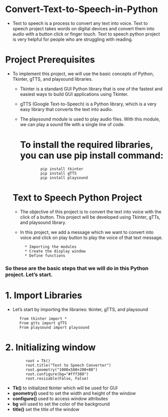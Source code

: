 # Convert-Text-to-Speech-in-Python
- Text to speech is a process to convert any text into voice. Text to speech project takes words on digital devices and convert them into audio with a button click or finger touch. Text to speech python project is very helpful for people who are struggling with reading.

# Project Prerequisites
- To implement this project, we will use the basic concepts of Python, Tkinter, gTTS, and playsound libraries.

  - Tkinter is a standard GUI Python library that is one of the fastest and easiest ways to build GUI applications using Tkinter.
  - gTTS (Google Text-to-Speech) is a Python library, which is a very easy library that converts the text into audio.
  - The playsound module is used to play audio files. With this module, we can play a sound file with a single line of code.
  
     # To install the required libraries, you can use pip install command:
  
                 pip install tkinter
                 pip install gTTS
                 pip install playsound
    
    
  # Text to Speech Python Project
  -  The objective of this project is to convert the text into voice with the click of a button. This project will be developed using Tkinter, gTTs, and playsound library.

  -  In this project, we add a message which we want to convert into voice and click on play button to play the voice of that text message.

           * Importing the modules
           * Create the display window
           * Define functions 
    
<h3><bold>So these are the basic steps that we will do in this Python project. Let’s start.</bold></h3>

# 1. Import Libraries
 - Let’s start by importing the libraries: tkinter, gTTS, and playsound
 
          from tkinter import *
          From gtts import gTTS
          From playsound import playsound
          
# 2. Initializing window

             root = Tk()
             root.title("Text to Speech Converter")
             root.geometry("1000x580+200+80")
             root.configure(bg="#fff300")
             root.resizable(False, False)
             
             
- <strong>Tk()</strong> to initialized tkinter which will be used for GUI</br>
- <strong>geometry()</strong> used to set the width and height of the window</br>
- <strong>configure()</strong> used to access window attributes</br>
- <strong>bg</strong> will used to set the color of the background</br>
- <strong>title()</strong> set the title of the window

